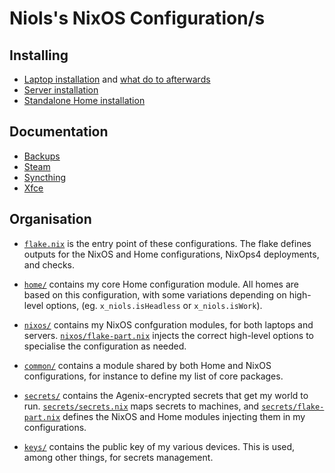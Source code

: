Niols's NixOS Configuration/s
=============================

Installing
----------

- [Laptop installation](./docs/laptop-install.md) and [what do to afterwards](./docs/laptop-after-install.md)
- [Server installation](./docs/server-install.md)
- [Standalone Home installation](./docs/home-install.md)

Documentation
-------------

- [Backups](./docs/backups.md)
- [Steam](./docs/steam.md)
- [Syncthing](./docs/syncthing.md)
- [Xfce](./docs/xfce.md)

Organisation
------------

- [`flake.nix`](./flake.nix) is the entry point of these configurations. The
  flake defines outputs for the NixOS and Home configurations, NixOps4
  deployments, and checks.

- [`home/`](./home) contains my core Home configuration module. All homes are
  based on this configuration, with some variations depending on high-level
  options, (eg. `x_niols.isHeadless` or `x_niols.isWork`).

- [`nixos/`](./nixos) contains my NixOS confguration modules, for both laptops
  and servers. [`nixos/flake-part.nix`](./nixos/flake-part.nix) injects the
  correct high-level options to specialise the configuration as needed.

- [`common/`](./common) contains a module shared by both Home and NixOS
  configurations, for instance to define my list of core packages.

- [`secrets/`](./secrets) contains the Agenix-encrypted secrets that get my
  world to run. [`secrets/secrets.nix`](./secrets/secrets.nix) maps secrets to
  machines, and [`secrets/flake-part.nix`](./secrets/flake-part.nix) defines the
  NixOS and Home modules injecting them in my configurations.

- [`keys/`](./keys) contains the public key of my various devices. This is used,
  among other things, for secrets management.

